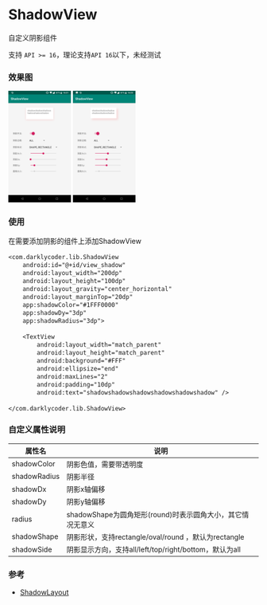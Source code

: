 # ShadowView

自定义阴影组件

支持 `API >= 16`，理论支持`API 16`以下，未经测试

### 效果图

<img src="art/1.png" width="25%"/>
<img src="art/2.png" width="25%"/>

### 使用

在需要添加阴影的组件上添加ShadowView

    <com.darklycoder.lib.ShadowView
        android:id="@+id/view_shadow"
        android:layout_width="200dp"
        android:layout_height="100dp"
        android:layout_gravity="center_horizontal"
        android:layout_marginTop="20dp"
        app:shadowColor="#1FFF0000"
        app:shadowDy="3dp"
        app:shadowRadius="3dp">

        <TextView
            android:layout_width="match_parent"
            android:layout_height="match_parent"
            android:background="#FFF"
            android:ellipsize="end"
            android:maxLines="2"
            android:padding="10dp"
            android:text="shadowshadowshadowshadowshadowshadow" />

    </com.darklycoder.lib.ShadowView>

### 自定义属性说明

| 属性名  | 说明 |
| ------ | ------ |
| shadowColor | 阴影色值，需要带透明度 |
| shadowRadius | 阴影半径|
| shadowDx | 阴影x轴偏移|
| shadowDy | 阴影y轴偏移 |
| radius | shadowShape为圆角矩形(round)时表示圆角大小，其它情况无意义 |
| shadowShape | 阴影形状，支持rectangle/oval/round ，默认为rectangle|
| shadowSide | 阴影显示方向，支持all/left/top/right/bottom，默认为all |

### 参考

* [ShadowLayout](https://github.com/lijiankun24/ShadowLayout)

